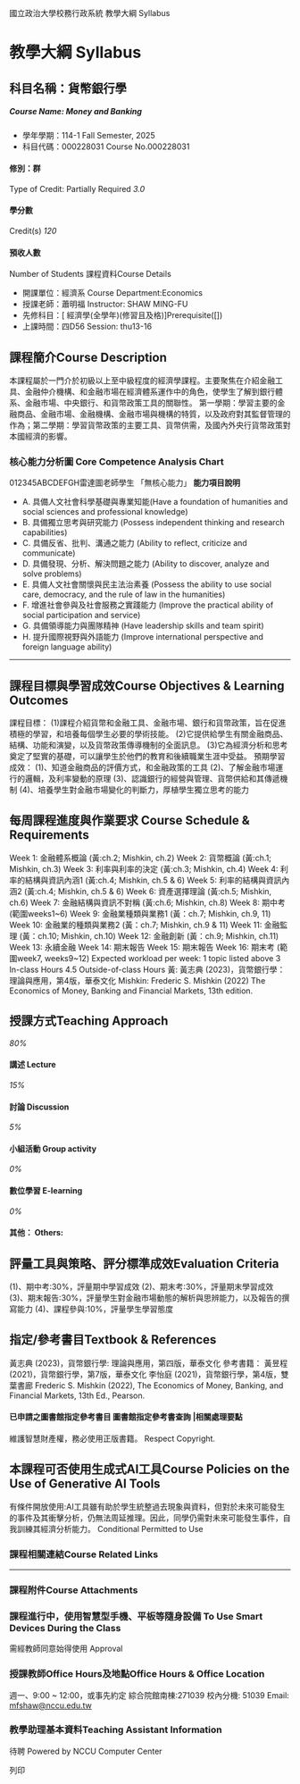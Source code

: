 國立政治大學校務行政系統 教學大綱 Syllabus
# 教學大綱 Syllabus
##  科目名稱：貨幣銀行學
#####  Course Name: Money and Banking
  * 學年學期：114-1 Fall Semester, 2025 
  * 科目代碼：000228031 Course No.000228031


#### 修別：群
Type of Credit: Partially Required 
_3.0_
#### 學分數
Credit(s)
_120_
#### 預收人數
Number of Students
課程資料Course Details
  * 開課單位：經濟系 Course Department:Economics 
  * 授課老師：蕭明福 Instructor: SHAW MING-FU 
  * 先修科目：[ 經濟學(全學年)(修習且及格)]Prerequisite([])
  * 上課時間：四D56 Session: thu13-16


##  課程簡介Course Description
本課程屬於⼀⾨介於初級以上至中級程度的經濟學課程。主要聚焦在介紹⾦融⼯具、⾦融仲介機構、和⾦融市場在經濟體系運作中的角⾊，使學⽣了解到銀⾏體系、⾦融市場、中央銀⾏、和貨幣政策⼯具的關聯性。
第一學期：學習主要的金融商品、⾦融市場、⾦融機構、⾦融市場與機構的特質，以及政府對其監督管理的作為；第二學期：學習貨幣政策的主要⼯具、貨幣供需，及國內外央⾏貨幣政策對本國經濟的影響。
###  核心能力分析圖 Core Competence Analysis Chart
012345ABCDEFGH雷達圖老師學生
「無核心能力」 
**能力項目說明**
  * A. 具備人文社會科學基礎與專業知能(Have a foundation of humanities and social sciences and professional knowledge)
  * B. 具備獨立思考與研究能力 (Possess independent thinking and research capabilities)
  * C. 具備反省、批判、溝通之能力 (Ability to reflect, criticize and communicate)
  * D. 具備發現、分析、解決問題之能力 (Ability to discover, analyze and solve problems)
  * E. 具備人文社會關懷與民主法治素養 (Possess the ability to use social care, democracy, and the rule of law in the humanities)
  * F. 增進社會參與及社會服務之實踐能力 (Improve the practical ability of social participation and service)
  * G. 具備領導能力與團隊精神 (Have leadership skills and team spirit)
  * H. 提升國際視野與外語能力 (Improve international perspective and foreign language ability)


* * *
##  課程目標與學習成效Course Objectives & Learning Outcomes 
課程目標：
(1)課程介紹貨幣和⾦融⼯具、⾦融市場、銀⾏和貨幣政策，旨在促進積極的學習，和培養每個學⽣必要的學術技能。
(2)它提供給學⽣有關⾦融商品、結構、功能和演變，以及貨幣政策傳導機制的全⾯訊息。
(3)它為經濟分析和思考奠定了堅實的基礎，可以讓學⽣於他們的教育和後續職業⽣涯中受益。
預期學習成效：
(1)、知道⾦融商品的評價⽅式，和⾦融政策的⼯具 
(2)、了解⾦融市場運⾏的邏輯，及利率變動的原理 
(3)、認識銀⾏的經營與管理、貨幣供給和其傳遞機制 
(4)、培養學⽣對⾦融市場變化的判斷⼒，厚植學⽣獨⽴思考的能⼒
##  每周課程進度與作業要求 Course Schedule & Requirements
Week 1: ⾦融體系概論 (黃:ch.2; Mishkin, ch.2)
Week 2: 貨幣概論 (黃:ch.1; Mishkin, ch.3)
Week 3: 利率與利率的決定 (黃:ch.3; Mishkin, ch.4)
Week 4: 利率的結構與資訊內涵1 (黃:ch.4; Mishkin, ch.5 & 6)
Week 5: 利率的結構與資訊內涵2 (黃:ch.4; Mishkin, ch.5 & 6)
Week 6: 資產選擇理論 (黃:ch.5; Mishkin, ch.6)
Week 7: ⾦融結構與資訊不對稱 (黃:ch.6; Mishkin, ch.8)
Week 8: 期中考 (範圍weeks1~6)
Week 9: ⾦融業種類與業務1 (黃：ch.7; Mishkin, ch.9, 11)
Week 10: ⾦融業的種類與業務2 (黃：ch.7; Mishkin, ch.9 & 11)
Week 11: ⾦融監理 (黃：ch.10; Mishkin, ch.10)
Week 12: ⾦融創新 (黃：ch.9; Mishkin, ch.11)
Week 13: 永續⾦融 
Week 14: 期末報告
Week 15: 期末報告
Week 16: 期末考 (範圍week7, weeks9~12)
Expected workload per week: 1 topic listed above
3 In-class Hours
4.5 Outside-of-class Hours
黃: 黃志典 (2023)，貨幣銀⾏學：理論與應⽤，第4版，華泰⽂化
Mishkin: Frederic S. Mishkin (2022) The Economics of Money, Banking and Financial Markets, 13th edition.
##  授課方式Teaching Approach
_80%_
####  講述 Lecture
_15%_
####  討論 Discussion
_5%_
####  小組活動 Group activity
_0%_
####  數位學習 E-learning
_0%_
####  其他： Others:
##  評量工具與策略、評分標準成效Evaluation Criteria
(1)、期中考:30%，評量期中學習成效
(2)、期末考:30%，評量期末學習成效
(3)、期末報告:30%，評量學⽣對⾦融市場動態的解析與思辨能⼒，以及報告的撰寫能⼒
(4)、課程參與:10%，評量學⽣學習態度
##  指定/參考書目Textbook & References
黃志典 (2023)，貨幣銀⾏學: 理論與應⽤，第四版，華泰⽂化
參考書籍：
黃昱程 (2021)，貨幣銀⾏學，第7版，華泰⽂化
李怡庭 (2021)，貨幣銀⾏學，第4版，雙葉書廊
Frederic S. Mishkin (2022), The Economics of Money, Banking, and Financial Markets, 13th Ed., Pearson.
####  已申請之圖書館指定參考書目  圖書館指定參考書查詢 |相關處理要點
維護智慧財產權，務必使用正版書籍。 Respect Copyright.
##  本課程可否使用生成式AI工具Course Policies on the Use of Generative AI Tools
有條件開放使用:AI工具雖有助於學生統整過去現象與資料，但對於未來可能發生的事件及其衝擊分析，仍無法周延推理。因此，同學仍需對未來可能發生事件，自我訓練其經濟分析能力。 Conditional Permitted to Use 
###  課程相關連結Course Related Links
* * *
###  課程附件Course Attachments
###  課程進行中，使用智慧型手機、平板等隨身設備 To Use Smart Devices During the Class
需經教師同意始得使用  Approval
###  授課教師Office Hours及地點Office Hours & Office Location
週⼀、9:00 ~ 12:00，或事先約定 
綜合院館南棟:271039 
校內分機: 51039
Email: mfshaw@nccu.edu.tw
###  教學助理基本資料Teaching Assistant Information
待聘
Powered by NCCU Computer Center
  
列印
